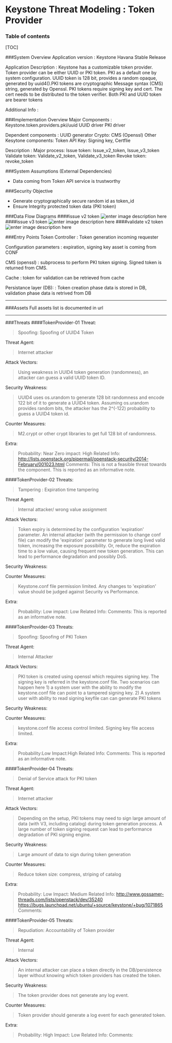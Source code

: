 Keystone Threat Modeling : Token Provider
=========================================
### Table of contents
[TOC]

###System Overview
Application version
:   Keystone Havana Stable Release
   
Application Description
:   Keystone has a customizable token provider. Token provider can be either UUID or PKI token. PKI as a default one by system configuration. UUID token is 128 bit, provides a random opaque, generated by uuid4().PKI tokens are cryptographic Message syntax (CMS) string, generated by Openssl. PKI tokens require signing key and cert. The cert needs to be distributed to the token verifier. Both PKI and UUID token are bearer tokens

Additional Info
:  

###Implementation Overview
Major Components
:   Keystone.token.providers.pki/uuid
    UUID driver
    PKI driver
    
Dependent components
:  UUID generator
Crypto: CMS (Openssl)
Other Kesytone  components: Token API 
Key: Signing key, Certflie

Description
: Major process:
  Issue token:  Issue_v2_token, Issue_v3_token
  Validate token: Validate_v2_token, Validate_v3_token
  Revoke token: revoke_token 


###System Assumptions (External Dependencies)
 -  Data coming from Token API service is trustworthy
   
###Security Objective
 - Generate cryptographically secure random id as token_id
 - Ensure Integrity protected token data (PKI token)

###Data Flow Diagrams 
####issue v2 token 
![enter image description here][1]
####issue v3 token
![enter image description here][2]
####validate v2 token
 ![enter image description here][3]

###Entry Points
Token Controller
: Token generation incoming requester

Configuration parameters
: expiration, signing key asset is coming from CONF

CMS (openssl)
:  subprocess to perform PKI token signing. Signed token is returned from CMS.

Cache
:  token for validation can be retrieved from cache

Persistance layer (DB):
:  Token creation phase data is stored in DB, validation phase data 
   is retrived from DB

----------
###Assets
Full assets list is documented in url

----------
###Threats
####TokenProvider-01
Threat: 
> Spoofing: Spoofing of UUID4 Token

Threat Agent:
>  Internet attacker

Attack Vectors:
> Using weakness in UUID4 token generation (randomness), an attacker can guess a valid UUID token ID.

Security Weakness:
>  UUID4 uses os.urandom to generate 128 bit randomness and encode 122 bit of it to generate a UUID4 token. Assuming os.urandom provides random bits, the attacker has
the 2^(-122) probability to guess a UUID4 token id. 

Counter Measures:
> M2.crypt or other crypt libraries to get full 128 bit of randomness. 

Extra:
> Probability: Near Zero
  impact: High
  Related Info:
  http://lists.openstack.org/pipermail/openstack-security/2014-February/001023.html
  Comments: This is not a feasible threat towards the component. This is reported as an informative note.


####TokenProvider-02
Threats:
> Tampering : Expiration time tampering

Threat Agent:
> Internal attacker/ wrong value assignment

Attack Vectors:
> Token expiry is determined by the configuration 'expiration' parameter. An internal attacker (with the permission to change conf file) can modify the 'expiration' parameter to generate long lived valid token, increasing the exposure possibility. Or, reduce the expiration
time to a low value, causing frequent new token generation. This can lead to performance degradation and possibly DoS.  

Security Weakness:
> 

Counter Measures:
> Keystone.conf file permission limited.
Any changes to 'expiration' value should be judged against Security vs Performance. 
  

Extra:
> Probability: Low
  impact: Low
  Related Info: 
  Comments: This is reported as an informative note.
  
####TokenProvider-03
Threats:
> Spoofing: Spoofing of PKI Token

Threat Agent:
> Internal Attacker

Attack Vectors:
> PKI token is created using openssl which requires signing key. The signing key
is referred in the keystone.conf file. Two scenarios can happen here 1) a system user with the ability to modify the keystone.conf file can point to a tampered signing key. 2) A system user with ability to read signing keyfile can can generate PKI tokens 

Security Weakness:
> 

Counter Measures:
> keystone.conf file access control limited.
  Signing key file access limited.

Extra:
>  Probability:Low
   Impact:High
   Related Info:
   Comments: This is reported as an informative note.
   
####TokenProvider-04
Threats: 
> Denial of Service attack for PKI token

Threat Agent:
> Internet attacker

Attack Vectors:
> Depending on the setup, PKI tokens may need to sign large amount of data (with V3, including catalog) during token generation process. A large number of token signing request can lead to performance degradation of PKI signing engine. 

Security Weakness:
> Large amount of data to sign during token generation 

Counter Measures:
> Reduce token size: compress, striping of catalog

Extra:
>  Probability: Low
   Impact: Medium
   Related Info: http://www.gossamer-threads.com/lists/openstack/dev/35240
   https://bugs.launchpad.net/ubuntu/+source/keystone/+bug/1071865
   Comments:
   
####TokenProvider-05
Threats:
> Repudiation: Accountability of Token provider

Threat Agent:
> Internal

Attack Vectors:
> An internal attacker can place a token directly in the DB/persistence layer without knowing which token providers has created the token. 

Security Weakness:
> The token provider does not generate any log event. 

Counter Measures:
> Token provider should generate a log event for each generated token.

Extra:
>  Probability: High
   Impact: Low
   Related Info:
   Comments:
   


  [1]: images/DFD_Token_provider_issue_v2_token.png
  [2]: images/DFD_Token_provider_issue_v3_token.png
  [3]: images/DFD_Token_provider_validate_v2_token.png